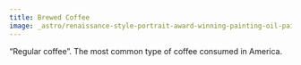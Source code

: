 ```yaml
---
title: Brewed Coffee
image: _astro/renaissance-style-portrait-award-winning-painting-oil-painting-a-pot-of-coffee-centered-in-frame-243224768-1-.png
---
```

“Regular coffee”. The most common type of coffee consumed in America.